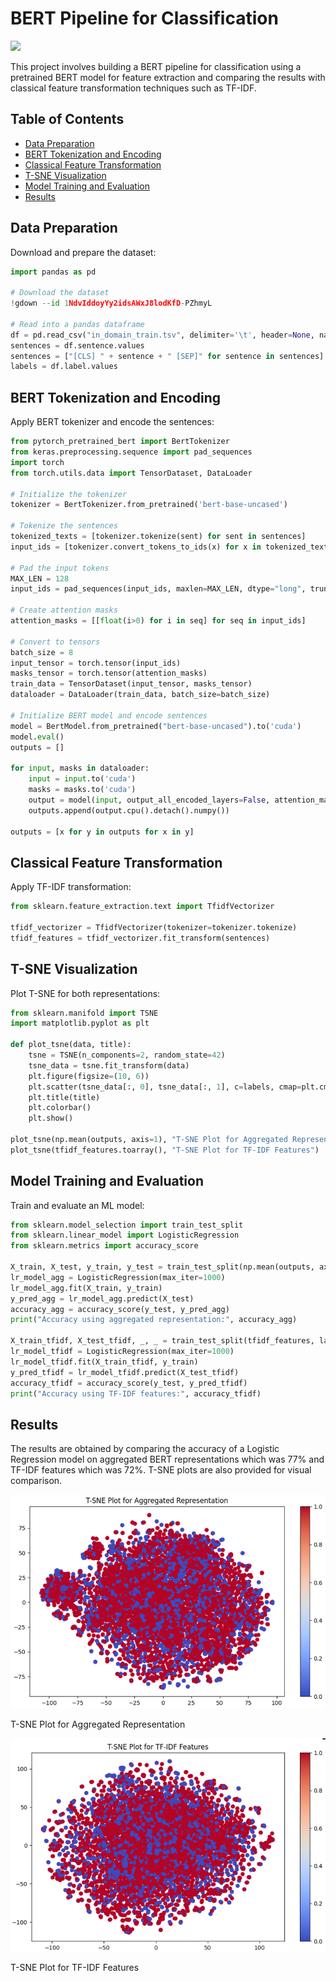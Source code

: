 # BERT Pipeline for Classification
![](https://media.geeksforgeeks.org/wp-content/uploads/20230802120409/Single-Sentence-Classification-Task.png)

This project involves building a BERT pipeline for classification using a pretrained BERT model for feature extraction and comparing the results with classical feature transformation techniques such as TF-IDF.

## Table of Contents

- [Data Preparation](#data-preparation)
- [BERT Tokenization and Encoding](#bert-tokenization-and-encoding)
- [Classical Feature Transformation](#classical-feature-transformation)
- [T-SNE Visualization](#t-sne-visualization)
- [Model Training and Evaluation](#model-training-and-evaluation)
- [Results](#results)

## Data Preparation

Download and prepare the dataset:

```python
import pandas as pd

# Download the dataset
!gdown --id 1NdvIddoyYy2idsAWxJ8lodKfD-PZhmyL

# Read into a pandas dataframe
df = pd.read_csv("in_domain_train.tsv", delimiter='\t', header=None, names=['sentence_source', 'label', 'label_notes', 'sentence'])[['label', 'sentence']]
sentences = df.sentence.values
sentences = ["[CLS] " + sentence + " [SEP]" for sentence in sentences]
labels = df.label.values
```

## BERT Tokenization and Encoding

Apply BERT tokenizer and encode the sentences:

```python
from pytorch_pretrained_bert import BertTokenizer
from keras.preprocessing.sequence import pad_sequences
import torch
from torch.utils.data import TensorDataset, DataLoader

# Initialize the tokenizer
tokenizer = BertTokenizer.from_pretrained('bert-base-uncased')

# Tokenize the sentences
tokenized_texts = [tokenizer.tokenize(sent) for sent in sentences]
input_ids = [tokenizer.convert_tokens_to_ids(x) for x in tokenized_texts]

# Pad the input tokens
MAX_LEN = 128
input_ids = pad_sequences(input_ids, maxlen=MAX_LEN, dtype="long", truncating="post", padding="post")

# Create attention masks
attention_masks = [[float(i>0) for i in seq] for seq in input_ids]

# Convert to tensors
batch_size = 8
input_tensor = torch.tensor(input_ids)
masks_tensor = torch.tensor(attention_masks)
train_data = TensorDataset(input_tensor, masks_tensor)
dataloader = DataLoader(train_data, batch_size=batch_size)

# Initialize BERT model and encode sentences
model = BertModel.from_pretrained("bert-base-uncased").to('cuda')
model.eval()
outputs = []

for input, masks in dataloader:
    input = input.to('cuda')
    masks = masks.to('cuda')
    output = model(input, output_all_encoded_layers=False, attention_mask=masks)[0]
    outputs.append(output.cpu().detach().numpy())

outputs = [x for y in outputs for x in y]
```

## Classical Feature Transformation

Apply TF-IDF transformation:

```python
from sklearn.feature_extraction.text import TfidfVectorizer

tfidf_vectorizer = TfidfVectorizer(tokenizer=tokenizer.tokenize)
tfidf_features = tfidf_vectorizer.fit_transform(sentences)
```

## T-SNE Visualization

Plot T-SNE for both representations:

```python
from sklearn.manifold import TSNE
import matplotlib.pyplot as plt

def plot_tsne(data, title):
    tsne = TSNE(n_components=2, random_state=42)
    tsne_data = tsne.fit_transform(data)
    plt.figure(figsize=(10, 6))
    plt.scatter(tsne_data[:, 0], tsne_data[:, 1], c=labels, cmap=plt.cm.coolwarm)
    plt.title(title)
    plt.colorbar()
    plt.show()

plot_tsne(np.mean(outputs, axis=1), "T-SNE Plot for Aggregated Representation")
plot_tsne(tfidf_features.toarray(), "T-SNE Plot for TF-IDF Features")
```

## Model Training and Evaluation

Train and evaluate an ML model:

```python
from sklearn.model_selection import train_test_split
from sklearn.linear_model import LogisticRegression
from sklearn.metrics import accuracy_score

X_train, X_test, y_train, y_test = train_test_split(np.mean(outputs, axis=1), labels, test_size=0.2, random_state=42)
lr_model_agg = LogisticRegression(max_iter=1000)
lr_model_agg.fit(X_train, y_train)
y_pred_agg = lr_model_agg.predict(X_test)
accuracy_agg = accuracy_score(y_test, y_pred_agg)
print("Accuracy using aggregated representation:", accuracy_agg)

X_train_tfidf, X_test_tfidf, _, _ = train_test_split(tfidf_features, labels, test_size=0.2, random_state=42)
lr_model_tfidf = LogisticRegression(max_iter=1000)
lr_model_tfidf.fit(X_train_tfidf, y_train)
y_pred_tfidf = lr_model_tfidf.predict(X_test_tfidf)
accuracy_tfidf = accuracy_score(y_test, y_pred_tfidf)
print("Accuracy using TF-IDF features:", accuracy_tfidf)
```

## Results

The results are obtained by comparing the accuracy of a Logistic Regression model on aggregated BERT representations which was 77% and TF-IDF features which was 72%. 
T-SNE plots are also provided for visual comparison.

![](https://github.com/AmiraQadry/BERT-Pipeline-for-Classification/blob/main/T-SNE%20Plot%20for%20Aggregated%20Representation.png)

T-SNE Plot for Aggregated Representation

![](https://github.com/AmiraQadry/BERT-Pipeline-for-Classification/blob/main/T-SNE%20Plot%20for%20TF-IDF%20Features.png)

T-SNE Plot for TF-IDF Features
